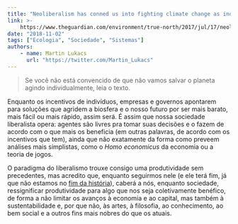 ```yaml
---
title: "Neoliberalism has conned us into fighting climate change as individuals "
link: >-
    https://www.theguardian.com/environment/true-north/2017/jul/17/neoliberalism-has-conned-us-into-fighting-climate-change-as-individuals
date: "2018-11-02"
tags: ["Ecologia", "Sociedade", "Sistemas"]
authors:
    - name: Martin Lukacs
      url: "https://twitter.com/Martin_Lukacs"
---
```


> Se você não está convencido de que não vamos salvar o planeta agindo individualmente, leia o texto.

Enquanto os incentivos de indivíduos, empresas e governos apontarem para soluções que agridem a biosfera e o nosso futuro por ser mais barato, mais fácil ou mais rápido, assim será. É assim que nossa sociedade liberalista opera: agentes são livres pra tomar suas decisões e o fazem de acordo com o que mais os beneficia (em outras palavras, de acordo com os incentivos que tem), ainda que não exatamente da forma como preveem análises mais simplistas, como o _Homo economicus_ da economia ou a teoria de jogos.

O paradigma do liberalismo trouxe consigo uma produtividade sem precedentes, mas acredito que, enquanto seguirmos nele (e ele terá fim, já que não estamos no [fim da história](https://en.wikipedia.org/wiki/End_of_history)), caberá a nós, enquanto sociedade, ressignificar produtividade para algo que nos seja coletivamente benéfico, de forma a não limitar os avanços à economia e ao capital, mas também à sustentabilidade e, por que não, às artes, à filosofia, ao conhecimento, ao bem social e a outros fins mais nobres do que os atuais.
